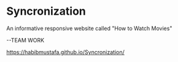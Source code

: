 # Syncronization
An informative responsive website called "How to Watch
Movies"

--TEAM WORK

https://habibmustafa.github.io/Syncronization/
